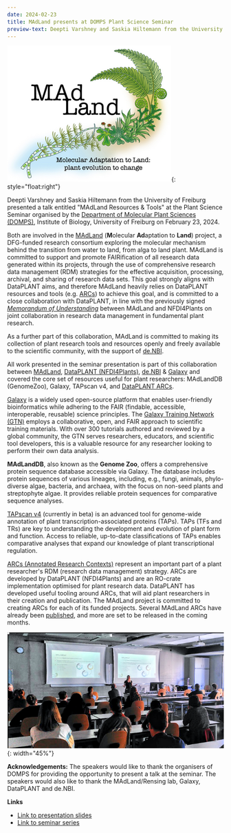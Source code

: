 ```yaml
---
date: 2024-02-23
title: MAdLand presents at DOMPS Plant Science Seminar
preview-text: Deepti Varshney and Saskia Hiltemann from the University of Freiburg and MAdLand consortium presented a talk entitled "MAdLand Resources & Tools" at the Plant Science Seminar organised by the Department of Molecular Plant Sciences in Freiburg. In this presentation they highlighted the close collaborations between MAdLAnd and DataPLANT.
---
```


![The MAdLand logo with the text “Molecular Adaptation to Land: plant evolution to change”](../../images/News-Items/madland-logo.png){: style="float:right"}

Deepti Varshney and Saskia Hiltemann from the University of Freiburg presented a talk entitled "MAdLand Resources & Tools" at the Plant Science Seminar organised by the [Department of Molecular Plant Sciences (DOMPS)](http://www.plantphotobiology.org/DOMPS/Plant_Science_Seminar.php), Institute of Biology, University of Freiburg on February 23, 2024.

Both are involved in the [MAdLand](https://madland.science/) (**M**olecular **Ad**aptation to **Land**) project, a DFG-funded research consortium exploring the molecular mechanism behind the transition from water to land, from alga to land plant. MAdLand is committed to support and promote FAIRification of all research data generated within its projects, through the use of comprehensive research data management (RDM) strategies for the effective acquisition, processing, archival, and sharing of research data sets. This goal strongly aligns with DataPLANT aims, and therefore MAdLand heavily relies on DataPLANT resources and tools (e.g. [ARCs](https://github.com/nfdi4plants/ARC-specification)) to achieve this goal, and is committed to a close collaboration with DataPLANT, in line with the previously signed [*Memorandum of Understanding*](https://nfdi4plants.org/content/news/2022-07-08-madland-and-dataplant-signed-a-memorandum-of-understanding.html) between MAdLand and NFDI4Plants on joint collaboration in research data management in fundamental plant research.

As a further part of this collaboration, MAdLand is committed to making its collection of plant research tools and resources openly and freely available to the scientific community, with the support of [de.NBI](https://www.denbi.de).

All work presented in the seminar presentation is part of this collaboration between [MAdLand](https://madland.science), [DataPLANT (NFDI4Plants)](https://nfdi4plants.org), [de.NBI](https://www.denbi.de) & [Galaxy](https://galaxyproject.org) and covered the core set of resources useful for plant researchers: MAdLandDB (GenomeZoo), Galaxy, TAPscan v4, and [DataPLANT ARCs](https://nfdi4plants.org/content/learn-more/annotated-research-context.html).

[Galaxy](https://galaxyproject.org) is a widely used open-source platform that enables user-friendly bioinformatics while adhering to the FAIR (findable, accessible, interoperable, reusable) science principles. The [Galaxy Training Network (GTN)](https://training.galaxyproject.org/) employs a collaborative, open, and FAIR approach to scientific training materials. With over 300 tutorials authored and reviewed by a global community, the GTN serves researchers, educators, and scientific tool developers, this is a valuable resource for any researcher looking to perform their own data analysis.

**MAdLandDB**, also known as the **Genome Zoo**, offers a comprehensive protein sequence database accessible via Galaxy. The database includes protein sequences of various lineages, including, e.g., fungi, animals, phylo-diverse algae, bacteria, and archaea, with the focus on non-seed plants and streptophyte algae. It provides reliable protein sequences for comparative sequence analyses.

[TAPscan v4](http://tapscan.plantcode.cup.uni-freiburg.de) (currently in beta) is an advanced tool for genome-wide annotation of plant transcription-associated proteins (TAPs). TAPs (TFs and TRs) are key to understanding the development and evolution of plant form and function. Access to reliable, up-to-date classifications of TAPs enables comparative analyses that expand our knowledge of plant transcriptional regulation.

[ARCs (Annotated Research Contexts)](https://nfdi4plants.org/content/learn-more/annotated-research-context.html) represent an important part of a plant researcher's RDM (research data management) strategy. ARCs are developed by DataPLANT (NFDI4Plants) and are an RO-crate implementation optimised for plant research data. DataPLANT has developed useful tooling around ARCs, that will aid plant researchers in their creation and publication. The MAdLand project is committed to creating ARCs for each of its funded projects. Several MAdLand ARCs have already been [published](https://archive.nfdi4plants.org/search?q=&l=list&p=1&s=10&sort=newest), and more are set to be released in the coming months.

![Picture of Saskia Hiltemann presenting the MAdLand tools and resources at the DOMPS plant science seminar. Several attendees can be seen in the foreground, the current slide behind her is entitled “Why ARCs?” and shows a visual representation of the data management lifecycle of research projects.](../../images/News-Items/madland-domps-seminar-picture.png){: width="45%"}

**Acknowledgements:** The speakers would like to thank the organisers of DOMPS for providing the opportunity to present a talk at the seminar. The speakers would also like to thank the MAdLand/Rensing lab, Galaxy, DataPLANT and de.NBI.

**Links**
- [Link to presentation slides](https://tinyurl.com/madland-resources)
- [Link to seminar series](http://www.plantphotobiology.org/DOMPS/Plant_Science_Seminar.php)

